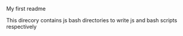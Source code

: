My first readme

This direcory contains js bash directories to write js and bash scripts respectively
